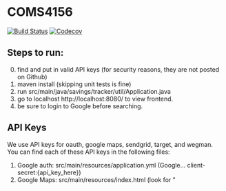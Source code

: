 # COMS4156
[![Build Status](https://travis-ci.org/yumeng-luo/COMS4156.svg?branch=main)](https://travis-ci.org/yumeng-luo/COMS4156)
[![Codecov](https://img.shields.io/codecov/c/gh/yumeng-luo/COMS4156)](https://codecov.io/gh/yumeng-luo/COMS4156)

## Steps to run:
0. find and put in valid API keys (for security reasons, they are not posted on Github)
1. maven install (skipping unit tests is fine)
2. run src/main/java/savings/tracker/util/Application.java
3. go to localhost http://localhost:8080/ to view frontend.
4. be sure to login to Google before searching.

## API Keys
We use API keys for oauth, google maps, sendgrid, target, and wegman.
You can find each of these API keys in the following files:
1. Google auth: src/main/resources/application.yml (Google... client-secret:{api_key_here})
2. Google Maps: src/main/resources/index.html (look for "<script async defer src="https://maps.googleapis.com/maps/api/js?key={API_KEY_HERE}&libraries=places&callback=initMap">")
3. SendGrid: src/main/java/savings/tracker/util/SendGridEmailer.java (look for System.getenv("SENDGRID_API_KEY"). ie "send(dynamicTemplate, System.getenv("SENDGRID_API_KEY"))")
4. Target: src/main/java/savings/tracker/util/SendGridEmailer.java (look for System.getenv("RAPID_API_KEY"). ie "header("x-rapidapi-key", System.getenv("RAPID_API_KEY"))")
(wegman is public so it's already included in code)

